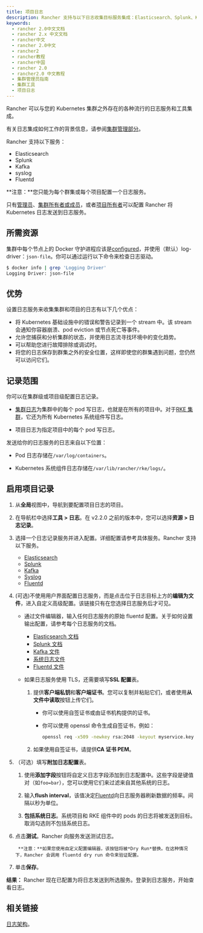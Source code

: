 ```yaml
---
title: 项目日志
description: Rancher 支持与以下日志收集目标服务集成：Elasticsearch、Splunk、Kafka、Syslog、Fluentd。日志服务提供了以下功能：捕获并分析集群的状态、在您的环境中分析趋势，寻找集群变化的规律、将日志保存到集群外的安全位置、随时了解容器崩溃，Pod 驱逐或节点死亡等事件、更轻松地调试和排除故障。
keywords:
  - rancher 2.0中文文档
  - rancher 2.x 中文文档
  - rancher中文
  - rancher 2.0中文
  - rancher2
  - rancher教程
  - rancher中国
  - rancher 2.0
  - rancher2.0 中文教程
  - 集群管理员指南
  - 集群工具
  - 项目日志
---
```


Rancher 可以与您的 Kubernetes 集群之外存在的各种流行的日志服务和工具集成。

有关日志集成如何工作的背景信息，请参阅[集群管理部分](/docs/rancher2/logging/2.0.x-2.4.x/project-logging/_index)。

Rancher 支持以下服务：

- Elasticsearch
- Splunk
- Kafka
- syslog
- Fluentd

**注意：**您只能为每个群集或每个项目配置一个日志服务。

只有[管理员](/docs/rancher2/admin-settings/rbac/global-permissions/_index)、[集群所有者或成员](/docs/rancher2/admin-settings/rbac/cluster-project-roles/_index)，或者[项目所有者](/docs/rancher2/admin-settings/rbac/cluster-project-roles/_index)可以配置 Rancher 将 Kubernetes 日志发送到日志服务。

## 所需资源

集群中每个节点上的 Docker 守护进程应该是[configured](https://docs.docker.com/config/containers/logging/configure/)，并使用（默认）log-driver：`json-file`。你可以通过运行以下命令来检查日志驱动。

```bash
$ docker info | grep 'Logging Driver'
Logging Driver: json-file
```

## 优势

设置日志服务来收集集群和项目的日志有以下几个优点：

- 将 Kubernetes 基础设施中的错误和警告记录到一个 stream 中。该 stream 会通知你容器崩溃、pod eviction 或节点死亡等事件。
- 允许您捕获和分析集群的状态，并使用日志流寻找环境中的变化趋势。
- 可以帮助您进行故障排除或调试时。
- 将您的日志保存到群集之外的安全位置，这样即使您的群集遇到问题，您仍然可以访问它们。

## 记录范围

你可以在集群级或项目级配置日志记录。

- [集群日志](/docs/rancher2/cluster-admin/tools/_index)为集群中的每个 pod 写日志，也就是在所有的项目中。对于[RKE 集群](/docs/rancher2/cluster-provisioning/rke-clusters/_index)，它还为所有 Kubernetes 系统组件写日志。

- 项目日志为指定项目中的每个 pod 写日志。

发送给你的日志服务的日志来自以下位置：

- Pod 日志存储在`/var/log/containers`。

- Kubernetes 系统组件日志存储在`/var/lib/rancher/rke/logs/`。

## 启用项目记录

1.  从**全局**视图中，导航到要配置项目日志的项目。

1.  在导航栏中选择**工具 > 日志**。在 v2.2.0 之前的版本中，您可以选择**资源 > 日志记录**。

1.  选择一个日志记录服务并进入配置。详细配置请参考具体服务。Rancher 支持以下服务。

    - [Elasticsearch](/docs/rancher2/logging/2.0.x-2.4.x/project-logging/elasticsearch/_index)
    - [Splunk](/docs/rancher2/logging/2.0.x-2.4.x/project-logging/splunk/_index)
    - [Kafka](/docs/rancher2/logging/2.0.x-2.4.x/project-logging/kafka/_index)
    - [Syslog](/docs/rancher2/logging/2.0.x-2.4.x/project-logging/syslog/_index)
    - [Fluentd](/docs/rancher2/logging/2.0.x-2.4.x/project-logging/fluentd/_index)

1.  (可选)不使用用户界面配置日志服务，而是点击位于日志目标上方的**编辑为文件**，进入自定义高级配置。该链接只有在您选择日志服务后才可见。

    - 通过文件编辑器，输入任何日志服务的原始 fluentd 配置。关于如何设置输出配置，请参考每个日志服务的文档。

      - [Elasticsearch 文档](https://github.com/uken/fluent-plugin-elasticsearch)
      - [Splunk 文档](https://github.com/fluent/fluent-plugin-splunk)
      - [Kafka 文件](https://github.com/fluent/fluent-plugin-kafka)
      - [系统日志文件](https://github.com/dlackty/fluent-plugin-remote_syslog)
      - [Fluentd 文件](https://docs.fluentd.org/v1.0/articles/out_forward)

    - 如果日志服务使用 TLS，还需要填写**SSL 配置**表。

      1. 提供**客户端私钥**和**客户端证书**。您可以复制并粘贴它们，或者使用**从文件中读取**按钮上传它们。

         - 你可以使用自签证书或由证书机构提供的证书。

         - 你可以使用 openssl 命令生成自签证书，例如：

           ```bash
           openssl req -x509 -newkey rsa:2048 -keyout myservice.key -out myservice.cert -days 365 -nodes -subj "/CN=myservice.example.com"
           ```

      2. 如果使用自签证书，请提供**CA 证书 PEM**。

1.  （可选）填写**附加日志配置**表。

    1. 使用**添加字段**按钮将自定义日志字段添加到日志配置中。这些字段是键值对（如`foo=bar`），您可以使用它们来过滤来自其他系统的日志。

    1. 输入**flush interval**，该值决定[Fluentd](https://www.fluentd.org/)向日志服务器刷新数据的频率。间隔以秒为单位。

    1. **包括系统日志**。系统项目和 RKE 组件中的 pods 的日志将被发送到目标。取消勾选则不包括系统日志。

1.  点击**测试**。Rancher 向服务发送测试日志。

         **注意：**如果您使用自定义配置编辑器，该按钮将被*Dry Run*替换。在这种情况下，Rancher 会调用 fluentd dry run 命令来验证配置。

1.  单击**保存**。

**结果：** Rancher 现在已配置为将日志发送到所选服务。登录到日志服务，开始查看日志。

## 相关链接

[日志架构](https://kubernetes.io/docs/concepts/cluster-administration/logging/)。

